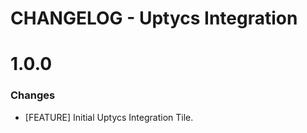 # CHANGELOG - Uptycs Integration

1.0.0
==================
### Changes

* [FEATURE] Initial Uptycs Integration Tile.

